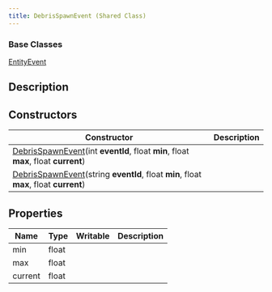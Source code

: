 ```yaml
---
title: DebrisSpawnEvent (Shared Class)
---
```

### Base Classes

[EntityEvent](/vext/ref/cls/shr/entityevent)

## Description

## Constructors

| Constructor                                                                                                                    | Description |
| ------------------------------------------------------------------------------------------------------------------------------ | ----------- |
| [DebrisSpawnEvent](/vext/ref/cls/shr/debrisspawnevent)(int **eventId**, float **min**, float **max**, float **current**)    |             |
| [DebrisSpawnEvent](/vext/ref/cls/shr/debrisspawnevent)(string **eventId**, float **min**, float **max**, float **current**) |             |

## Properties

| Name    | Type  | Writable | Description |
| ------- | ----- | -------- | ----------- |
| min     | float |          |             |
| max     | float |          |             |
| current | float |          |             |
